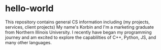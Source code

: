 # hello-world
This repository contains general CS information including (my projects, services, client projects)
My name's Korbin and I'm a marketing graduate from Northern Illinois University. I recently have began my programming journey and am excited to explore the capablilties of C++, Python, JS, and many other languages. 
